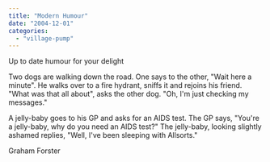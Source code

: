 ```yaml
---
title: "Modern Humour"
date: "2004-12-01"
categories: 
  - "village-pump"
---
```


Up to date humour for your delight

Two dogs are walking down the road. One says to the other, "Wait here a minute". He walks over to a fire hydrant, sniffs it and rejoins his friend. "What was that all about", asks the other dog. "Oh, I'm just checking my messages."

A jelly-baby goes to his GP and asks for an AIDS test. The GP says, "You're a jelly-baby, why do you need an AIDS test?" The jelly-baby, looking slightly ashamed replies, "Well, I've been sleeping with Allsorts."

Graham Forster
